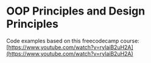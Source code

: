 # OOP Principles and Design Principles

Code examples based on this freecodecamp course: [https://www.youtube.com/watch?v=rylaiB2uH2A](https://www.youtube.com/watch?v=rylaiB2uH2A)
